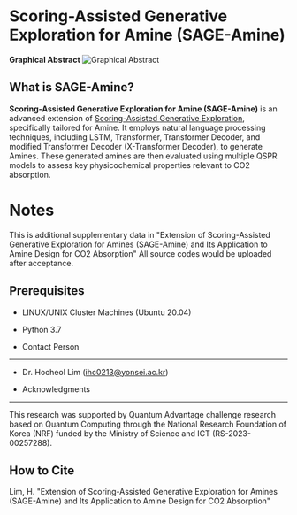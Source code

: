 # Scoring-Assisted Generative Exploration for Amine (SAGE-Amine)
**Graphical Abstract**
![Graphical Abstract](https://github.com/user-attachments/assets/b1d1bf83-ef0c-4144-af6e-cdb592cd2045)

What is SAGE-Amine?
----------------
**Scoring-Assisted Generative Exploration for Amine (SAGE-Amine)** is an advanced extension of [Scoring-Assisted Generative Exploration](https://github.com/hclim0213/SAGE/tree/main), specifically tailored for Amine.
It employs natural language processing techniques, including LSTM, Transformer, Transformer Decoder, and modified Transformer Decoder (X-Transformer Decoder), to generate Amines. 
These generated amines are then evaluated using multiple QSPR models to assess key physicochemical properties relevant to CO2 absorption.

# Notes
This is additional supplementary data in "Extension of Scoring-Assisted Generative Exploration for Amines (SAGE-Amine) and Its Application to Amine Design for CO2 Absorption"
All source codes would be uploaded after acceptance.

Prerequisites
-------------
* LINUX/UNIX Cluster Machines (Ubuntu 20.04)
* Python 3.7

* Contact Person
--------------
* Dr. Hocheol Lim (ihc0213@yonsei.ac.kr)

* Acknowledgments
---------------
This research was supported by Quantum Advantage challenge research based on 
Quantum Computing through the National Research Foundation of Korea (NRF) 
funded by the Ministry of Science and ICT (RS-2023-00257288).

How to Cite
----------
Lim, H. "Extension of Scoring-Assisted Generative Exploration for Amines (SAGE-Amine) and Its Application to Amine Design for CO2 Absorption"
